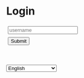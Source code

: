 <h1 data-i18n-key="header-login" id="login-header">Login</h1>

<script src='./app/tools.js'></script>
<script src='./app/locale.js'></script>
<script>
async function login(payload) {
    // Reset status
    let el = document.getElementById("result");
    el.innerHTML = "Logging in ..."
    await tools.sleepms(100);

    // The body is obfuscated with base64, but not encrypted.
    let body = btoa(JSON.stringify(payload));

    // Do request   
    let url = tools.build_api_url("bootstrap_authentication");
    let init = {method: "POST", headers: {}, body: body};
    let res = await fetch(url, init);

    // Handle response
    if (res.status != 200) {
        let text = await res.text();
        el.setAttribute("data-i18n-key", "notify-login-failed");
        el.innerText = "Could not get token:";
        translateElement(el);
        el.innerText += ' ' + text;
    } else {
        let token = JSON.parse(await res.text()).token;
        tools.set_auth_info_from_token(token);
        el.setAttribute("data-i18n-key", "notify-login-success");
        el.innerText = "Token exchange succesful";
        translateElement(el);
        let state = tools.url2dict(location.hash);
        location.replace(state.page || "./app/");
    }
}

async function login_localhost() {
    await login({"method": "localhost"});
}


async function login_credentials(username) {
    let input_u = document.getElementById("input_u");
    console.log("try login");
    let usernameValue = username;

    if (!usernameValue) usernameValue = input_u.value;

    await login({"method": "username", "username": usernameValue});
}

async function login_yandex() {
    function initPlayer() {
      return window.ysdk.getPlayer().then((_player) => {
        var player = _player;

        return player;
      });
    }

    initPlayer().then((_player) => {
      window.ysdk.auth.openAuthDialog().then(async () => {
        try {
            const username = _player.getUniqueID();
            console.log('success login yandex');
            login_credentials(username);
        } catch (e) {
            console.error('unknown error with yandex', e);
        }
      });
    });
}



async function load() {
    let buttonLogin = document.getElementById("submit_up");
    let but2 = document.getElementById("submit_localhost");

    buttonLogin.onclick = login_credentials;
    console.log("add onclick");

    login_yandex();

    if (location.hostname == "localhost" || location.hostname == "127.0.0.1") {
        if (but2) but2.style.display = "block";
    }
}

window.addEventListener('load', load);
</script>

<input id='input_u' type='text' data-i18n-key="placeholder-username" placeholder='username' style='margin:4px;'/><br />
<button id='submit_up' class='whitebutton' style='margin:4px;' data-i18n-key="btn-submit">
    Submit
</button>

<br />

<br/>

<select data-i18n-switcher class="locale-switcher">
    <option value="en">English</option>
    <option value="ru">Russian (Русский)</option>
    <option value="tr">Turkish (Türkçe)</option>
</select>

<p id='result'></p>

